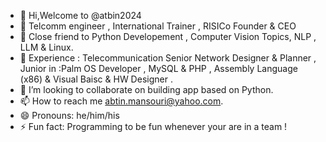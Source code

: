- 👋 Hi,Welcome to @atbin2024
- 👋 Telcomm engineer , International Trainer , RISICo Founder & CEO
- 👀 Close friend to Python Developement , Computer Vision Topics, NLP , LLM & Linux.
- 🌱 Experience : Telecommunication Senior Network Designer & Planner , Junior in :Palm OS Developer , MySQL & PHP , Assembly Language (x86) & Visual Baisc & HW Designer .
- 💞️ I’m looking to collaborate on building app based on Python.
- 📫 How to reach me abtin.mansouri@yahoo.com.
- 😄 Pronouns: he/him/his
- ⚡ Fun fact: Programming to be fun whenever your are in a team ! 
<!---
atbin2024/atbin2024 is a ✨ special ✨ repository because its `README.md` (this file) appears on your GitHub profile.
You can click the Preview link to take a look at your changes.
--->

